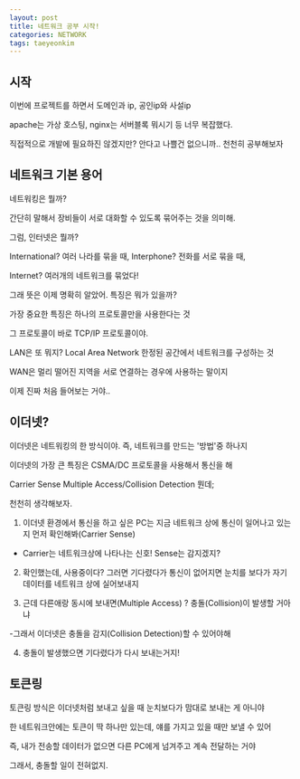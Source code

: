 ```yaml
---
layout: post
title: 네트워크 공부 시작!
categories: NETWORK
tags: taeyeonkim
---
```


## 시작

이번에 프로젝트를 하면서 도메인과 ip, 공인ip와 사설ip

apache는 가상 호스팅, nginx는 서버블록 뭐시기 등 너무 복잡했다.

직접적으로 개발에 필요하진 않겠지만? 안다고 나쁠건 없으니까.. 천천히 공부해보자

## 네트워크 기본 용어

네트워킹은 뭘까?

간단히 말해서 장비들이 서로 대화할 수 있도록 묶어주는 것을 의미해.

그럼, 인터넷은 뭘까?

International? 여러 나라를 묶을 때, Interphone? 전화를 서로 묶을 때,

Internet? 여러개의 네트워크를 묶었다!

그래 뜻은 이제 명확히 알았어. 특징은 뭐가 있을까?

가장 중요한 특징은 하나의 프로토콜만을 사용한다는 것

그 프로토콜이 바로 TCP/IP 프로토콜이야.

LAN은 또 뭐지? Local Area Network 한정된 공간에서 네트워크를 구성하는 것

WAN은 멀리 떨어진 지역을 서로 연결하는 경우에 사용하는 말이지

이제 진짜 처음 들어보는 거야..

## 이더넷?

이더넷은 네트워킹의 한 방식이야. 즉, 네트워크를 만드는 '방법'중 하나지

이더넷의 가장 큰 특징은 CSMA/DC 프로토콜을 사용해서 통신을 해

Carrier Sense Multiple Access/Collision Detection 뭔데;

천천히 생각해보자. 

1. 이더넷 환경에서 통신을 하고 싶은 PC는 지금 네트워크 상에 통신이 일어나고 있는지 먼저 확인해봐(Carrier Sense)

- Carrier는 네트워크상에 나타나는 신호! Sense는 감지겠지?

2. 확인했는데, 사용중이다? 그러면 기다렸다가 통신이 없어지면 눈치를 보다가 자기 데이터를 네트워크 상에 실어보내지

3. 근데 다른애랑 동시에 보내면(Multiple Access) ? 충돌(Collision)이 발생할 거아냐

-그래서 이더넷은 충돌을 감지(Collision Detection)할 수 있어야해

4. 충돌이 발생했으면 기다렸다가 다시 보내는거지!

## 토큰링 

토큰링 방식은 이더넷처럼 보내고 싶을 때 눈치보다가 맘대로 보내는 게 아니야

한 네트워크안에는 토큰이 딱 하나만 있는데, 얘를 가지고 있을 때만 보낼 수 있어

즉, 내가 전송할 데이터가 없으면 다른 PC에게 넘겨주고 계속 전달하는 거야

그래서, 충돌할 일이 전혀없지.




